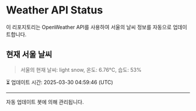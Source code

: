 
# Weather API Status

이 리포지토리는 OpenWeather API를 사용하여 서울의 날씨 정보를 자동으로 업데이트합니다.

## 현재 서울 날씨
> 서울의 현재 날씨: light snow, 온도: 6.76°C, 습도: 53%

⏳ 업데이트 시간: 2025-03-30 04:59:46 (UTC)

---
자동 업데이트 봇에 의해 관리됩니다.
